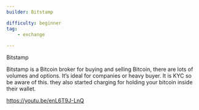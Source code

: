 ```yaml
---
builder: Bitstamp

difficulty: beginner 
tag: 
    - exchange
    
---
```

 
 
 Bitstamp

Bitstamp is a Bitcoin broker for buying and selling Bitcoin, there are lots of volumes and options. It’s ideal for companies or heavy buyer. It is KYC so be aware of this. they also started charging for holding your bitcoin inside their wallet. 

https://youtu.be/enL6T9J-LnQ
